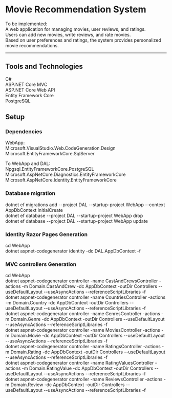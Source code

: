 # Movie Recommendation System

To be implemented:  
A web application for managing movies, user reviews, and ratings.  
Users can add new movies, write reviews, and rate movies.  
Based on user preferences and ratings, the system provides personalized movie recommendations.  

----------------------------------------------------  

## Tools and Technologies
C#  
ASP.NET Core MVC  
ASP.NET Core Web API    
Entity Framework Core  
PostgreSQL  

## Setup  

### Dependencies
WebApp:  
Microsoft.VisualStudio.Web.CodeGeneration.Design  
Microsoft.EntityFrameworkCore.SqlServer  

To WebApp and DAL:  
Npgsql.EntityFrameworkCore.PostgreSQL  
Microsoft.AspNetCore.Diagnostics.EntityFrameworkCore  
Microsoft.AspNetCore.Identity.EntityFrameworkCore  

### Database migration
dotnet ef migrations add --project DAL --startup-project WebApp --context AppDbContext InitialCreate  
dotnet ef database   --project DAL --startup-project WebApp drop  
dotnet ef database   --project DAL --startup-project WebApp update  

### Identity Razor Pages Generation
cd WebApp  
dotnet aspnet-codegenerator identity -dc DAL.AppDbContext -f  

### MVC controllers Generation 
cd WebApp  
dotnet aspnet-codegenerator controller -name CastAndCrewsController        -actions -m  Domain.CastAndCrew        -dc AppDbContext -outDir Controllers --useDefaultLayout --useAsyncActions --referenceScriptLibraries -f  
dotnet aspnet-codegenerator controller -name CountriesController        -actions -m  Domain.Country        -dc AppDbContext -outDir Controllers --useDefaultLayout --useAsyncActions --referenceScriptLibraries -f  
dotnet aspnet-codegenerator controller -name GenresController        -actions -m  Domain.Genre        -dc AppDbContext -outDir Controllers --useDefaultLayout --useAsyncActions --referenceScriptLibraries -f  
dotnet aspnet-codegenerator controller -name MoviesController        -actions -m  Domain.Movie        -dc AppDbContext -outDir Controllers --useDefaultLayout --useAsyncActions --referenceScriptLibraries -f  
dotnet aspnet-codegenerator controller -name RatingsController        -actions -m  Domain.Rating        -dc AppDbContext -outDir Controllers --useDefaultLayout --useAsyncActions --referenceScriptLibraries -f  
dotnet aspnet-codegenerator controller -name RatingValuesController        -actions -m  Domain.RatingValue        -dc AppDbContext -outDir Controllers --useDefaultLayout --useAsyncActions --referenceScriptLibraries -f  
dotnet aspnet-codegenerator controller -name ReviewsController        -actions -m  Domain.Review        -dc AppDbContext -outDir Controllers --useDefaultLayout --useAsyncActions --referenceScriptLibraries -f  

